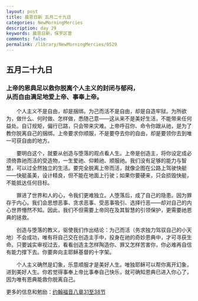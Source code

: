 ```yaml
---
layout: post
title: 晨恩日新 五月二十九日
categories: NewMorningMercies
description: day 29
keywords: 晨恩日新，保罗区普
comments: false
permalink: /library/NewMorningMercies/0529
---
```


## 五月二十九日

### 上帝的恩典足以救你脱离个人主义的封闭与郁闷， <br> 从而自由满足地爱上帝、事奉上帝。

&emsp;&emsp;个人主义不是自由，却是捆绑。为己而活不是自由，却是自造牢狱。为所欲为，做什么、何时做、怎样做，悉随己意——这从来不是美好生活，不能带来任何益处。自订规矩，偏行已路，只会带来灾难。上帝呼召你、命令你跟从祂，是为了教你脱离自己的捆绑。上帝要求你顺服，不是要夺去你的自由，却是要领你去到唯一可获自由的地方。

&emsp;&emsp;要明白这个，就要从创造与堕落的观点看人生。上帝是创造主，将你设定成必须倚靠祂而活的受造物，一生爱祂、仰赖祂、顺服祂。我们没有足够的能力与智慧，可以过全然独立的生活。要完全脱离上帝而活，就像企图在公路上驾驶快艇——快艇虽美，设计精良，但不能在地面上行驶；如果你要硬来，只会损毁快艇，不能抵达任何目标。

&emsp;&emsp;罪进了世界和人的心，令我们更难独立。人堕落后，成了自己的隐患。因为罪存于内心。我们会思想恶事、贪求恶事、受恶事吸引、选择行恶——却对自己的内心世界懵然不知。因此，我们不但需要上帝同在及其智慧的引领保护，更需要祂恩典的拯救。

&emsp;&emsp;创造与堕落的教义，驱使我们作出结论：为己而活（务求独力驾驭自己的小天地）不会成功，唯有将自己交在创造主手中，投身在祂的奇妙恩典中，才可寻获生命。只要诚实审视过去，看看创造主怎样陶造你、罪又怎样苦害你，你必难再自信有能力撑下去。你要奔向主耶稣基督的十字架。

&emsp;&emsp;个人主义确然是幻象，乐意顺服才是美好人生。唯独耶稣可以帮你离开幻象，进到美好人生。你若觉得事奉上帝比事奉自己快乐，就可确知恩典已进入你心了，因为唯有恩典能救你脱离自己。

更多的信息和勉励：[约翰福音八章31至38节]()
